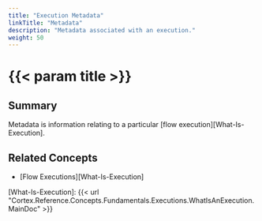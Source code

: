 ```yaml
---
title: "Execution Metadata"
linkTitle: "Metadata"
description: "Metadata associated with an execution."
weight: 50
---
```


# {{< param title >}}

## Summary

Metadata is information relating to a particular [flow execution][What-Is-Execution].

## Related Concepts

- [Flow Executions][What-Is-Execution]

[What-Is-Execution]: {{< url "Cortex.Reference.Concepts.Fundamentals.Executions.WhatIsAnExecution.MainDoc" >}}
